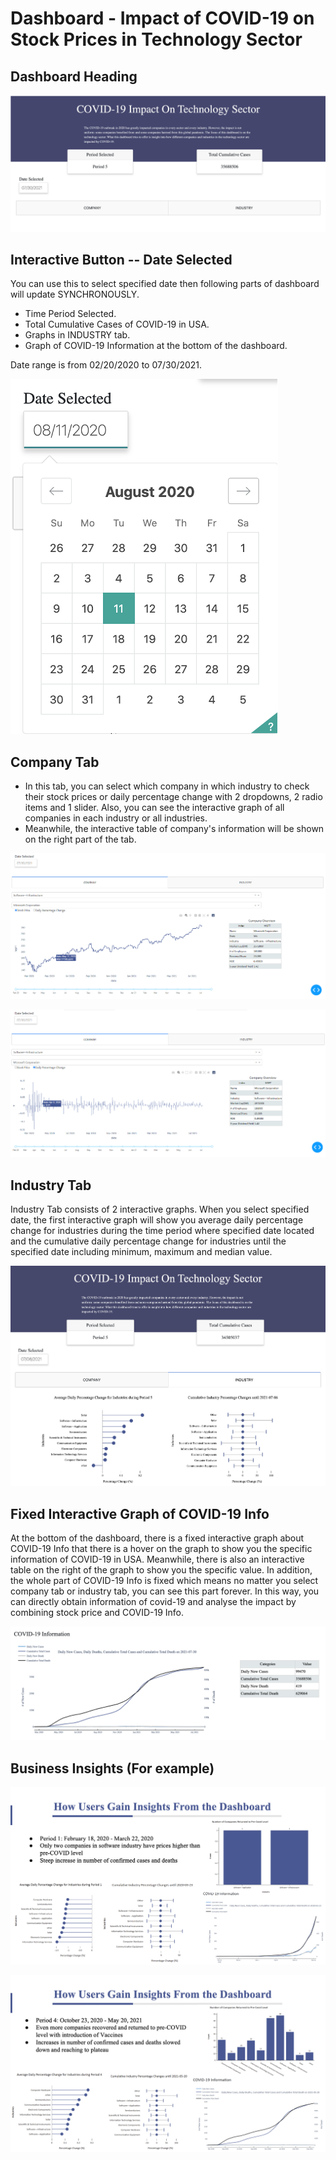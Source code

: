 # Dashboard - Impact of COVID-19 on Stock Prices in Technology Sector

## Dashboard Heading

![image](https://github.com/YyDuanmu/python/blob/master/dashboard/image_dash/head.png)

## Interactive Button -- Date Selected
You can use this to select specified date then following parts of dashboard will update SYNCHRONOUSLY.
- Time Period Selected. 
- Total Cumulative Cases of COVID-19 in USA.
- Graphs in INDUSTRY tab.
- Graph of COVID-19 Information at the bottom of the dashboard.

Date range is from 02/20/2020 to 07/30/2021.

![image](https://github.com/YyDuanmu/python/blob/master/dashboard/image_dash/date_select.png)

## Company Tab
- In this tab, you can select which company in which industry to check their stock prices or daily percentage change with 2 dropdowns, 2 radio items and 1 slider. Also, you can see the interactive graph of all companies in each industry or all industries.
- Meanwhile, the interactive table of company's information will be shown on the right part of the tab.

![image](https://github.com/YyDuanmu/python/blob/master/dashboard/image_dash/company_tab.png)

![image](https://github.com/YyDuanmu/python/blob/master/dashboard/image_dash/company_tab_2.png)

## Industry Tab

Industry Tab consists of 2 interactive graphs. When you select specified date, the first interactive graph will show you average daily percentage change 
for industries during the time period where specified date located and the cumulative daily percentage change for industries until the specified date including 
minimum, maximum and median value. 

![image](https://github.com/YyDuanmu/python/blob/master/dashboard/image_dash/industry_tab_1.png)

## Fixed Interactive Graph of COVID-19 Info

At the bottom of the dashboard, there is a fixed interactive graph about COVID-19 Info that there is a hover on the graph to show you the specific information of 
COVID-19 in USA. Meanwhile, there is also an interactive table on the right of the graph to show you the specific value. In addition, the whole part of COVID-19 Info 
is fixed which means no matter you select company tab or industry tab, you can see this part forever. In this way, you can directly obtain information of covid-19 and 
analyse the impact by combining stock price and COVID-19 Info.

![image](https://github.com/YyDuanmu/python/blob/master/dashboard/image_dash/covid_info.png)

## Business Insights (For example)

![image](https://github.com/YyDuanmu/python/blob/master/dashboard/image_dash/insight1.png)

![image](https://github.com/YyDuanmu/python/blob/master/dashboard/image_dash/insight2.png)
